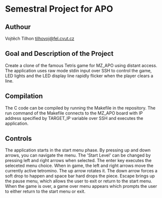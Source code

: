 # Semestral Project for APO
## Authour
Vojtěch Tilhon
tilhovoj@fel.cvut.cz
## Goal and Description of the Project
Create a clone of the famous Tetris game for MZ_APO using distant access.
The application uses raw mode stdin input over SSH to control the game,
LED lights and the LED display line rapidly flicker when the player clears a line.
## Compilation
The C code can be compiled by running the Makefile in the repository.
The run command of the Makefile connects to the MZ_APO board with IP address
specified by TARGET_IP variable over SSH and executes the application.
## Controls
The application starts in the start menu phase. By pressing up and down arrows,
you can navigate the menu. The 'Start Level' can be changed by pressing left and right
arrows when selected. The enter key executes the seleceted menu choice. When in game,
the left and right arrows move the currently active tetromino. The up arrow rotates it.
The down arrow forces a soft drop to happen and space bar hard drops the piece.
Escape brings up the pause menu, which allows the user to exit or return to
the start menu. When the game is over, a game over menu appears which prompts
the user to either return to the start menu or exit.
